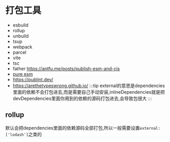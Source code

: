 # 打包工具

- esbuild
- rollup
- unbuild
- tsup
- webpack
- parcel
- vite
- tsc
- father
<https://antfu.me/posts/publish-esm-and-cjs>
- [pure esm](https://gist.github.com/sindresorhus/a39789f98801d908bbc7ff3ecc99d99c)
- <https://publint.dev/>
- <https://arethetypeswrong.github.io/>
:::tip
external的意思是dependencies里面的依赖不会打包进去,而是需要自己手动安装,inlineDependencies就是把devDependencies里面你用到的依赖的源码打包进去,会导致包很大
:::

## rollup

默认会把dependencies里面的依赖源码全部打包,所以一般需要设置`external:['lodash']`之类的
